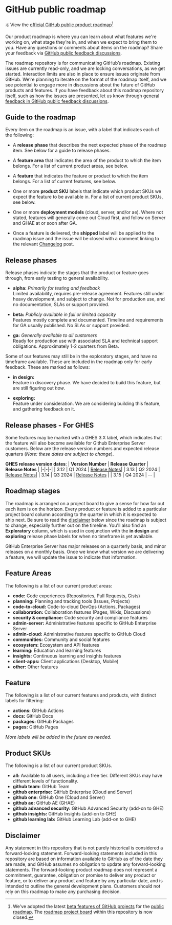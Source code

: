 # GitHub public roadmap

:sparkle: View the [official GitHub public product roadmap](https://github.com/orgs/github/projects/4247)[^1]

Our product roadmap is where you can learn about what features we're working on, what stage they're in, and when we expect to bring them to you. Have any questions or comments about items on the roadmap? Share your feedback via [GitHub public feedback discussions](https://github.com/github/feedback/discussions). 

[^1]:We've adopted the latest [beta features of GitHub projects](https://github.com/features/issues) for the [public roadmap](https://github.com/orgs/github/projects/4247). The [roadmap project board](https://github.com/github/roadmap/projects/1) within this repository is now closed. 

The roadmap repository is for communicating GitHub’s roadmap. Existing issues are currently read-only, and we are locking conversations, as we get started. Interaction limits are also in place to ensure issues originate from GitHub. We’re planning to iterate on the format of the roadmap itself, and we see potential to engage more in discussions about the future of GitHub products and features. If you have feedback about this roadmap repository itself, such as how the issues are presented, let us know through [general feedback in GitHub public feedback discussions](https://github.com/github/feedback/discussions/new?category=General-Feedback&title=[Public%20roadmap]%20).


## Guide to the roadmap

Every item on the roadmap is an issue, with a label that indicates each of the following:

- A **release phase** that describes the next expected phase of the roadmap item. See below for a guide to release phases. 

- A **feature area** that indicates the area of the product to which the item belongs. For a list of current product areas, see below.

- A **feature** that indicates the feature or product to which the item belongs. For a list of current features, see below. 

- One or more **product SKU** labels that indicate which product SKUs we expect the feature to be available in. For a list of current product SKUs, see below.

- One or more **deployment models** (cloud, server, and/or ae). Where not stated, features will generally come out Cloud first, and follow on Server and GHAE at or soon after GA.

- Once a feature is delivered, the **shipped** label will be applied to the roadmap issue and the issue will be closed with a comment linking to the relevant [Changelog](https://github.blog/changelog/) post.

## Release phases

Release phases indicate the stages that the product or feature goes through, from early testing to general availability.

- **alpha:** *Primarily for testing and feedback*\
Limited availability, requires pre-release agreement. Features still under heavy development, and subject to change. Not for production use, and no documentation, SLAs or support provided.

- **beta:** *Publicly available in full or limited capacity*\
Features mostly complete and documented. Timeline and requirements for GA usually published. No SLAs or support provided.

- **ga:** *Generally available to all customers*\
Ready for production use with associated SLA and technical support obligations. Approximately 1-2 quarters from Beta.

Some of our features may still be in the exploratory stages, and have no timeframe available. These are included in the roadmap only for early feedback. These are marked as follows: 

- **in design:**\
Feature in discovery phase. We have decided to build this feature, but are still figuring out _how_.

- **exploring:**\
Feature under consideration. We are considering building this feature, and gathering feedback on it.

## Release phases - For GHES

Some features may be marked with a GHES 3.X label, which indicates that the feature will also become available for Github Enterprise Server customers. Below are the release version numbers and expected release quarters (_Note: these dates are subject to change_). 

**GHES release version dates**:
| **Version Number** | **Release Quarter** | **Release Notes** |
|-|-|-|
| 3.12 | Q1 2024 | [Release Notes](https://docs.github.com/en/enterprise-server@3.12/admin/release-notes#3.12.0)|
| 3.13 | Q2 2024 | [Release Notes](https://docs.github.com/en/enterprise-server@3.13/admin/release-notes#3.13.0)|
| 3.14 | Q3 2024 | [Release Notes](https://docs.github.com/en/enterprise-server@3.14/admin/release-notes) |
| 3.15 | Q4 2024 | -- |

## Roadmap stages

The roadmap is arranged on a project board to give a sense for how far out each item is on the horizon. Every product or feature is added to a particular project board column according to the quarter in which it is expected to ship next. Be sure to read the [disclaimer](#disclaimer) below since the roadmap is subject to change, especially further out on the timeline.  You'll also find an **Exploratory** column, which is used in conjunction with the **in design** and **exploring** release phase labels for when no timeframe is yet available.

GitHub Enterprise Server has major releases on a quarterly basis, and minor releases on a monthly basis. Once we know what version we are delivering a feature, we will update the issue to indicate that information.

## Feature Areas

The following is a list of our current product areas:

- **code:** Code experiences (Repositories, Pull Requests, Gists)
- **planning:** Planning and tracking tools (Issues, Projects)
- **code-to-cloud:** Code-to-cloud DevOps (Actions, Packages)
- **collaboration:** Collaboration features (Pages, Wikis, Discussions)
- **security & compliance:** Code security and compliance features
- **admin-server:** Administrative features specific to GitHub Enterprise Server
- **admin-cloud:** Administrative features specific to GitHub Cloud
- **communities:** Community and social features
- **ecosystem:** Ecosystem and API features
- **learning:** Education and learning features
- **insights:** Continuous learning and insights features
- **client-apps:** Client applications (Desktop, Mobile)
- **other:** Other features

## Feature

The following is a list of our current features and products, with distinct labels for filtering:

- **actions:** GitHub Actions
- **docs:** GitHub Docs
- **packages:** GitHub Packages
- **pages:** GitHub Pages

_More labels will be added in the future as needed._

## Product SKUs 

The following is a list of our current product SKUs. 

- **all:** Available to all users, including a free tier. Different SKUs may have different levels of functionality.
- **github team:** GitHub Team
- **github enterprise:** GitHub Enterprise (Cloud and Server)
- **github one:** GitHub One (Cloud and Server)
- **github ae:** GitHub AE (GHAE)
- **github advanced security:** GitHub Advanced Security (add-on to GHE)
- **github insights:** GitHub Insights (add-on to GHE)
- **github learning lab:** GitHub Learning Lab (add-on to GHE)

## Disclaimer 

Any statement in this repository that is not purely historical is considered a forward-looking statement. Forward-looking statements included in this repository are based on information available to GitHub as of the date they are made, and GitHub assumes no obligation to update any forward-looking statements. The forward-looking product roadmap does not represent a commitment, guarantee, obligation or promise to deliver any product or feature, or to deliver any product and feature by any particular date, and is intended to outline the general development plans. Customers should not rely on this roadmap to make any purchasing decision.
